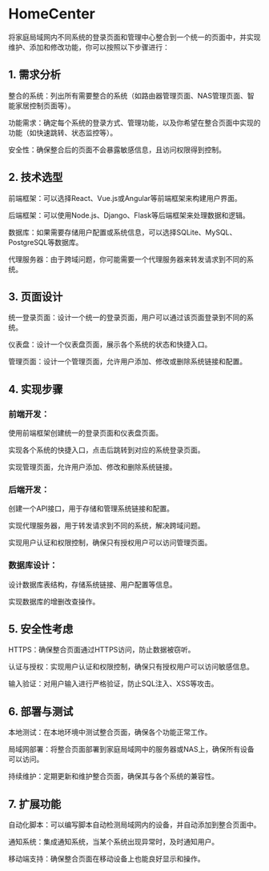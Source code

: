 # HomeCenter
将家庭局域网内不同系统的登录页面和管理中心整合到一个统一的页面中，并实现维护、添加和修改功能，你可以按照以下步骤进行：

## 1. 需求分析
整合的系统：列出所有需要整合的系统（如路由器管理页面、NAS管理页面、智能家居控制页面等）。

功能需求：确定每个系统的登录方式、管理功能，以及你希望在整合页面中实现的功能（如快速跳转、状态监控等）。

安全性：确保整合后的页面不会暴露敏感信息，且访问权限得到控制。

## 2. 技术选型
前端框架：可以选择React、Vue.js或Angular等前端框架来构建用户界面。

后端框架：可以使用Node.js、Django、Flask等后端框架来处理数据和逻辑。

数据库：如果需要存储用户配置或系统信息，可以选择SQLite、MySQL、PostgreSQL等数据库。

代理服务器：由于跨域问题，你可能需要一个代理服务器来转发请求到不同的系统。

## 3. 页面设计
统一登录页面：设计一个统一的登录页面，用户可以通过该页面登录到不同的系统。

仪表盘：设计一个仪表盘页面，展示各个系统的状态和快捷入口。

管理页面：设计一个管理页面，允许用户添加、修改或删除系统链接和配置。

## 4. 实现步骤
### 前端开发：

使用前端框架创建统一的登录页面和仪表盘页面。

实现各个系统的快捷入口，点击后跳转到对应的系统登录页面。

实现管理页面，允许用户添加、修改和删除系统链接。

### 后端开发：

创建一个API接口，用于存储和管理系统链接和配置。

实现代理服务器，用于转发请求到不同的系统，解决跨域问题。

实现用户认证和权限控制，确保只有授权用户可以访问管理页面。

### 数据库设计：

设计数据库表结构，存储系统链接、用户配置等信息。

实现数据库的增删改查操作。

## 5. 安全性考虑
HTTPS：确保整合页面通过HTTPS访问，防止数据被窃听。

认证与授权：实现用户认证和权限控制，确保只有授权用户可以访问敏感信息。

输入验证：对用户输入进行严格验证，防止SQL注入、XSS等攻击。

## 6. 部署与测试
本地测试：在本地环境中测试整合页面，确保各个功能正常工作。

局域网部署：将整合页面部署到家庭局域网中的服务器或NAS上，确保所有设备可以访问。

持续维护：定期更新和维护整合页面，确保其与各个系统的兼容性。

## 7. 扩展功能
自动化脚本：可以编写脚本自动检测局域网内的设备，并自动添加到整合页面中。

通知系统：集成通知系统，当某个系统出现异常时，及时通知用户。

移动端支持：确保整合页面在移动设备上也能良好显示和操作。

